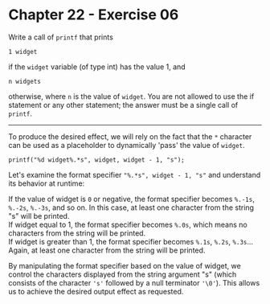 # Chapter 22 - Exercise 06

Write a call of `printf` that prints

```
1 widget
```

if the `widget` variable (of type int) has the value 1, and

```
n widgets
```

otherwise, where `n` is the value of `widget`. You are not allowed to use the if statement or any other statement; the answer must be a single call of `printf`.  

---

To produce the desired effect, we will rely on the fact that the `*` character can be used as a placeholder to dynamically 'pass' the value of `widget`.  

```
printf("%d widget%.*s", widget, widget - 1, "s"); 
```

Let's examine the format specifier `"%.*s", widget - 1, "s"` and understand its behavior at runtime:  

If the value of widget is `0` or negative, the format specifier becomes `%.-1s`, `%.-2s`, `%.-3s`, and so on. In this case, at least one character from the string "s" will be printed.  
If widget equal to 1, the format specifier becomes `%.0s`, which means no characters from the string will be printed.  
If widget is greater than 1, the format specifier becomes `%.1s`, `%.2s`, `%.3s`... Again, at least one character from the string will be printed. 

By manipulating the format specifier based on the value of widget, we control the characters displayed from the string argument "s" (which consists of the character `'s'` followed by a null terminator `'\0'`). This allows us to achieve the desired output effect as requested.  
